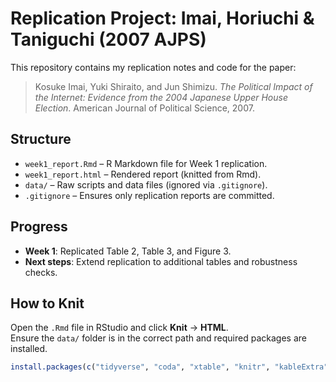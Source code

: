 # Replication Project: Imai, Horiuchi & Taniguchi (2007 AJPS)

This repository contains my replication notes and code for the paper:

> Kosuke Imai, Yuki Shiraito, and Jun Shimizu. *The Political Impact of the Internet: Evidence from the 2004 Japanese Upper House Election*. American Journal of Political Science, 2007.

## Structure

- `week1_report.Rmd` – R Markdown file for Week 1 replication.
- `week1_report.html` – Rendered report (knitted from Rmd).
- `data/` – Raw scripts and data files (ignored via `.gitignore`).
- `.gitignore` – Ensures only replication reports are committed.

## Progress

- **Week 1**: Replicated Table 2, Table 3, and Figure 3.  
- **Next steps**: Extend replication to additional tables and robustness checks.

## How to Knit

Open the `.Rmd` file in RStudio and click **Knit** → **HTML**.  
Ensure the `data/` folder is in the correct path and required packages are installed.

```r
install.packages(c("tidyverse", "coda", "xtable", "knitr", "kableExtra"))
